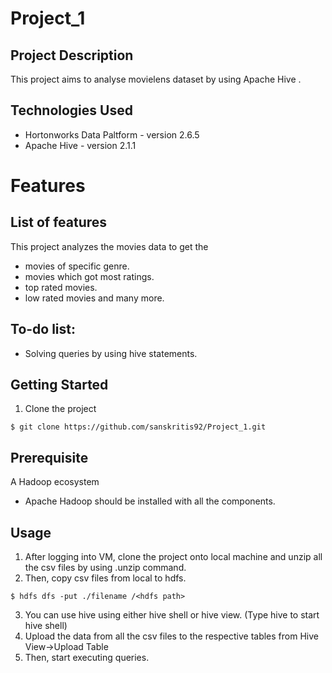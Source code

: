 # Project_1
## Project Description
This project aims to analyse movielens dataset by using Apache Hive .

## Technologies Used
- Hortonworks Data Paltform - version 2.6.5
- Apache Hive - version 2.1.1

# Features
## List of features
This project analyzes the movies data to get the 
- movies of specific genre. 
- movies which got most ratings.
- top rated movies.
- low rated movies and many more.

## To-do list:
- Solving queries by using hive statements.


## Getting Started
1. Clone the project
```
$ git clone https://github.com/sanskritis92/Project_1.git
```

## Prerequisite
A Hadoop ecosystem
- Apache Hadoop should be installed with all the components.

## Usage
1. After logging into VM, clone the project onto local machine and unzip all the csv files by using .unzip command.
2. Then, copy csv files from local to hdfs.
```
$ hdfs dfs -put ./filename /<hdfs path>
```
3. You can use hive using either hive shell or hive view. (Type hive to start hive shell)
4. Upload the data from all the csv files to the respective tables from Hive View->Upload Table
5. Then, start executing queries.
